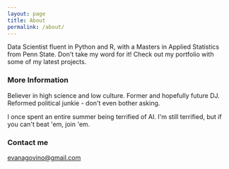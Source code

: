 ```yaml
---
layout: page
title: About
permalink: /about/
---
```


Data Scientist fluent in Python and R, with a Masters in Applied Statistics from Penn State. Don't take my word for it! Check out my portfolio with some of my latest projects.

### More Information

Believer in high science and low culture. Former and hopefully future DJ. Reformed political junkie - don't even bother asking.

I once spent an entire summer being terrified of AI. I'm still terrified, but if you can't beat 'em, join 'em.

### Contact me

[evanagovino@gmail.com](mailto:evanagovino@gmail.com)